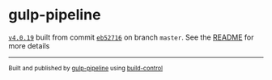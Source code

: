 # gulp-pipeline

[`v4.0.19`](../../releases/tag/v4.0.19) built from commit [`eb52716`](../../commit/eb527168b87de05cf40e189c83ce6f0f50cebc06) on branch `master`. See the [README](../..) for more details

---
<sup>Built and published by [gulp-pipeline](https://github.com/alienfast/gulp-pipeline) using [build-control](https://github.com/alienfast/build-control)</sup>
